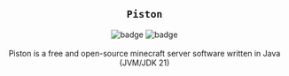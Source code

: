 <div align="center">

## ```Piston```
![badge](https://forthebadge.com/images/badges/license-mit.svg) ![badge](https://forthebadge.com/images/badges/made-with-kotlin.svg)\
\
Piston is a free and open-source minecraft server software written in Java (JVM/JDK 21) 


</div>
